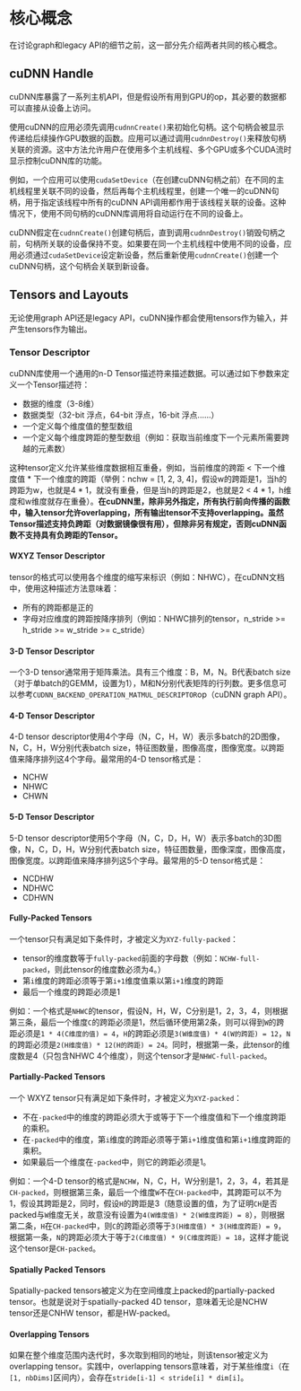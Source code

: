 # 核心概念

在讨论graph和legacy API的细节之前，这一部分先介绍两者共同的核心概念。

## cuDNN Handle

cuDNN库暴露了一系列主机API，但是假设所有用到GPU的op，其必要的数据都可以直接从设备上访问。

使用cuDNN的应用必须先调用`cudnnCreate()`来初始化句柄。这个句柄会被显示传递给后续操作GPU数据的函数。应用可以通过调用`cudnnDestroy()`来释放句柄关联的资源。这中方法允许用户在使用多个主机线程、多个GPU或多个CUDA流时显示控制cuDNN库的功能。

例如，一个应用可以使用`cudaSetDevice`（在创建cuDNN句柄之前）在不同的主机线程里关联不同的设备，然后再每个主机线程里，创建一个唯一的cuDNN句柄，用于指定该线程中所有的cuDNN API调用都作用于该线程关联的设备。这种情况下，使用不同句柄的cuDNN库调用将自动运行在不同的设备上。

cuDNN假定在`cudnnCreate()`创建句柄后，直到调用`cudnnDestroy()`销毁句柄之前，句柄所关联的设备保持不变。如果要在同一个主机线程中使用不同的设备，应用必须通过`cudaSetDevice`设定新设备，然后重新使用`cudnnCreate()`创建一个cuDNN句柄，这个句柄会关联到新设备。

## Tensors and Layouts

无论使用graph API还是legacy API，cuDNN操作都会使用tensors作为输入，并产生tensors作为输出。

### Tensor Descriptor

cuDNN库使用一个通用的n-D Tensor描述符来描述数据。可以通过如下参数来定义一个Tensor描述符：

* 数据的维度（3-8维）
* 数据类型（32-bit 浮点，64-bit 浮点，16-bit 浮点......）
* 一个定义每个维度值的整型数组
* 一个定义每个维度跨距的整型数组（例如：获取当前维度下一个元素所需要跨越的元素数）

这种tensor定义允许某些维度数据相互重叠，例如，当前维度的跨距 < 下一个维度值 * 下一个维度的跨距（举例：nchw = [1, 2, 3, 4]，假设w的跨距是1，当h的跨距为w，也就是4 * 1，就没有重叠，但是当h的跨距是2，也就是2 < 4 * 1，h维度和w维度就存在重叠）。**在cuDNN里，除非另外指定，所有执行前向传播的函数中，输入tensor允许overlapping，所有输出tensor不支持overlapping。虽然Tensor描述支持负跨距（对数据镜像很有用），但除非另有规定，否则cuDNN函数不支持具有负跨距的Tensor。**

#### WXYZ Tensor Descriptor

tensor的格式可以使用各个维度的缩写来标识（例如：NHWC），在cuDNN文档中，使用这种描述方法意味着：

* 所有的跨距都是正的
* 字母对应维度的跨距按降序排列（例如：NHWC排列的tensor，n_stride >= h_stride >= w_stride >= c_stride）

#### 3-D Tensor Descriptor

一个3-D tensor通常用于矩阵乘法。具有三个维度：B，M，N。B代表batch size（对于单batch的GEMM，设置为1），M和N分别代表矩阵的行列数。更多信息可以参考`CUDNN_BACKEND_OPERATION_MATMUL_DESCRIPTOR`op（cuDNN graph API）。

#### 4-D Tensor Descriptor

4-D tensor descriptor使用4个字母（N，C，H，W）表示多batch的2D图像，N，C，H，W分别代表batch size，特征图数量，图像高度，图像宽度。以跨距值来降序排列这4个字母。最常用的4-D tensor格式是：

* NCHW
* NHWC
* CHWN

#### 5-D Tensor Descriptor

5-D tensor descriptor使用5个字母（N，C，D，H，W）表示多batch的3D图像，N，C，D，H，W分别代表batch size，特征图数量，图像深度，图像高度，图像宽度。以跨距值来降序排列这5个字母。最常用的5-D tensor格式是：

* NCDHW
* NDHWC
* CDHWN

#### Fully-Packed Tensors

一个tensor只有满足如下条件时，才被定义为`XYZ-fully-packed`：

* tensor的维度数等于`fully-packed`前面的字母数（例如：`NCHW-full-packed`，则此tensor的维度数必须为4。）
* 第`i`维度的跨距必须等于第`i+1`维度值乘以第`i+1`维度的跨距
* 最后一个维度的跨距必须是1

例如：一个格式是`NHWC`的tensor，假设N，H，W，C分别是1，2，3，4，则根据第三条，最后一个维度`C`的跨距必须是1，然后循环使用第2条，则可以得到`W`的跨距必须是`1 * 4(C维度的值) = 4`，`H`的跨距必须是`3(W维度值) * 4(W的跨距) = 12`，`N`的跨距必须是`2(H维度值) * 12(H的跨距) = 24`。同时，根据第一条，此tensor的维度数是4（只包含NHWC 4个维度），则这个tensor才是`NHWC-full-packed`。

#### Partially-Packed Tensors

一个 WXYZ tensor只有满足如下条件时，才被定义为`XYZ-packed`：

* 不在`-packed`中的维度的跨距必须大于或等于下一个维度值和下一个维度跨距的乘积。
* 在`-packed`中的维度，第`i`维度的跨距必须等于第`i+1`维度值和第`i+1`维度跨距的乘积。
* 如果最后一个维度在`-packed`中，则它的跨距必须是1。

例如：一个4-D tensor的格式是`NCHW`，N，C，H，W分别是1，2，3，4，若其是`CH-packed`，则根据第三条，最后一个维度`W`不在`CH-packed`中，其跨距可以不为1，假设其跨距是2，同时，假设`H`的跨距是3（随意设置的值，为了证明`CH`是否packed与`W`维度无关，故意没有设置为`4(W维度值) * 2(W维度跨距) = 8`），则根据第二条，`H`在`CH-packed`中，则`C`的跨距必须等于`3(H维度值) * 3(H维度跨距) = 9`，根据第一条，`N`的跨距必须大于等于`2(C维度值) * 9(C维度跨距) = 18`，这样才能说这个tensor是`CH-packed`。

#### Spatially Packed Tensors

Spatially-packed tensors被定义为在空间维度上packed的partially-packed tensor。也就是说对于spatially-packed 4D tensor，意味着无论是NCHW tensor还是CNHW tensor，都是HW-packed。

#### Overlapping Tensors

如果在整个维度范围内迭代时，多次取到相同的地址，则该tensor被定义为overlapping tensor。实践中，overlapping tensors意味着，对于某些维度`i`（在`[1, nbDims]`区间内），会存在`stride[i-1] < stride[i] * dim[i]`。